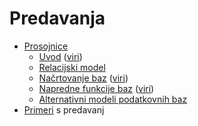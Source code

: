 # Predavanja

* [Prosojnice](prosojnice)
  - [Uvod](prosojnice/01-uvod.html) ([viri](https://github.com/jaanos/OPB/tree/master/predavanja/prosojnice/01-uvod/))
  - [Relacijski model](prosojnice/02-relacijski-model.html)
  - [Načrtovanje baz](prosojnice/03-nacrtovanje-baz.html) ([viri](https://github.com/jaanos/OPB/tree/master/predavanja/prosojnice/03-nacrtovanje-baz/))
  - [Napredne funkcije baz](prosojnice/04-napredne-funkcije-baz.html) ([viri](https://github.com/jaanos/OPB/tree/master/predavanja/prosojnice/04-napredne-funkcije-baz/))
  - [Alternativni modeli podatkovnih baz](prosojnice/05-alternativni-modeli-podatkovnih-baz.html)
* [Primeri](https://github.com/jaanos/OPB/tree/master/predavanja/primeri) s predavanj
